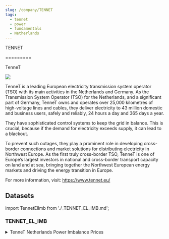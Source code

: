 ```yaml
---
slug: /company/TENNET
tags:
  - tennet
  - power
  - fundamentals
  - Netherlands
---
```

TENNET

=========	

TenneT

![](/img/data/tennet.png)

TenneT is a leading European electricity transmission system operator (TSO) with its main activities in the Netherlands and Germany. 
As the Transmission System Operator (TSO) for the Netherlands, and a significant part of Germany, TenneT owns and operates over 25,000 kilometres of high-voltage lines and cables, they deliver electricity to 43 million domestic and business users, safely and reliably, 24 hours a day and 365 days a year.

They have sophisticated control systems to keep the grid in balance. This is crucial, because if the demand for electricity exceeds supply, it can lead to a blackout.

To prevent such outages, they play a prominent role in developing cross-border connections and market solutions for distributing electricity in Northwest Europe. As the first truly cross-border TSO, TenneT is one of Europe’s largest investors in national and cross-border transport capacity on land and at sea, bringing together the Northwest European energy markets and driving the energy transition in Europe.

For more information, visit: https://www.tennet.eu/

## Datasets
import TennetElImb from './_TENNET_EL_IMB.md';


### TENNET_EL_IMB
<details>
<summary>TenneT Netherlands Power Imbalance Prices</summary>
<TennetElImb />
</details>